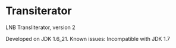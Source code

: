 Transiterator
=============

LNB Transliterator, version 2

Developed on JDK 1.6_21.
Known issues: Incompatible with JDK 1.7
